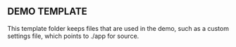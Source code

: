 DEMO TEMPLATE
-------------

This template folder keeps files that are used in the demo, such as
a custom settings file, which points to ./app for source.
